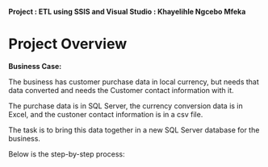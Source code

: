 **Project : ETL using SSIS and Visual Studio : Khayelihle Ngcebo Mfeka**

# Project Overview

**Business Case:**

The business has customer purchase data in local currency, but needs that data converted and needs the Customer contact information with it.

The purchase data is in SQL Server, the currency conversion data is in Excel, and the custoner contact information is in a csv file.

The task is to bring this data together in a new SQL Server database for the business.

Below is the step-by-step process:


